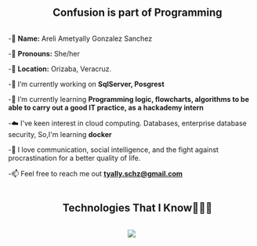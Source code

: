


<!--h2 without bottom border-->
<div id="user-content-toc">
  <ul align="center">
    <summary><h2 style="display: inline-block">Confusion is part of Programming</h2></summary>
  </ul>
</div>


<!--Intro start-->
-👤 **Name:** Areli Ametyally Gonzalez Sanchez

-🙂 **Pronouns:** She/her

-📍 **Location:** Orizaba, Veracruz.

-🔭 I’m currently working on **SqlServer, Posgrest**

-🌱 I’m currently learning **Programming logic, flowcharts, algorithms to be able to carry out a good IT practice, as a hackademy intern**

-☁️ I've keen interest in cloud computing. Databases, enterprise database security, So,I'm learning **docker**

-📝 I love communication, social intelligence, and the fight against procrastination for a better quality of life.

-📫 Feel free to reach me out **tyally.schz@gmail.com**

<!--Intro end-->






<!--h1 without bottom border-->
<div id="user-content-toc">
  <ul align="center">
    <summary><h2 style="display: inline-block">Technologies That I Know👨🏻‍💻</h2></summary>
  </ul>
</div>
<!--tech stack icons-->
<p align="center">
  <a href="https://skillicons.dev">
    <img src="https://skillicons.dev/icons?i=git,docker,postgres,github,html,js,lmysql,kubernetes&perline=14" />
  </a>
</p>






  

</div>














